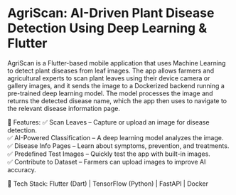 # AgriScan: AI-Driven Plant Disease Detection Using Deep Learning & Flutter

AgriScan is a Flutter-based mobile application that uses Machine Learning to detect plant diseases from leaf images. The app allows farmers and agricultural experts to scan plant leaves using their device camera or gallery images, and it sends the image to a Dockerized backend running a pre-trained deep learning model. The model processes the image and returns the detected disease name, which the app then uses to navigate to the relevant disease information page.

🔹 Features:
✅ Scan Leaves – Capture or upload an image for disease detection.  
✅ AI-Powered Classification – A deep learning model analyzes the image.    
✅ Disease Info Pages – Learn about symptoms, prevention, and treatments.
✅ Predefined Test Images – Quickly test the app with built-in images.  
✅ Contribute to Dataset – Farmers can upload images to improve AI accuracy.  

🚀 Tech Stack: Flutter (Dart) | TensorFlow (Python) | FastAPI | Docker  

